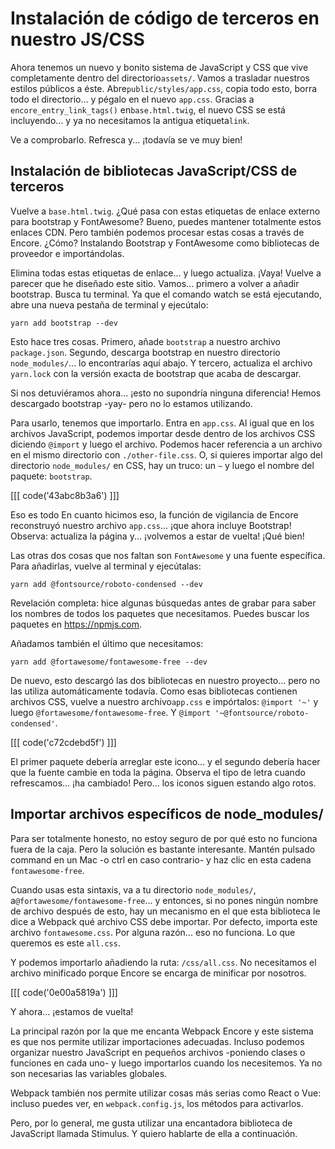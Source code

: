 # Instalación de código de terceros en nuestro JS/CSS

Ahora tenemos un nuevo y bonito sistema de JavaScript y CSS que vive completamente dentro del directorio`assets/`. Vamos a trasladar nuestros estilos públicos a éste. Abre`public/styles/app.css`, copia todo esto, borra todo el directorio... y pégalo en el nuevo `app.css`. Gracias a `encore_entry_link_tags()` en`base.html.twig`, el nuevo CSS se está incluyendo... y ya no necesitamos la antigua etiqueta`link`.

Ve a comprobarlo. Refresca y... ¡todavía se ve muy bien!

## Instalación de bibliotecas JavaScript/CSS de terceros

Vuelve a `base.html.twig`. ¿Qué pasa con estas etiquetas de enlace externo para bootstrap y FontAwesome? Bueno, puedes mantener totalmente estos enlaces CDN. Pero también podemos procesar estas cosas a través de Encore. ¿Cómo? Instalando Bootstrap y FontAwesome como bibliotecas de proveedor e importándolas.

Elimina todas estas etiquetas de enlace... y luego actualiza. ¡Vaya! Vuelve a parecer que he diseñado este sitio. Vamos... primero a volver a añadir bootstrap. Busca tu terminal. Ya que el comando watch se está ejecutando, abre una nueva pestaña de terminal y ejecútalo:

```terminal
yarn add bootstrap --dev
```

Esto hace tres cosas. Primero, añade `bootstrap` a nuestro archivo `package.json`. Segundo, descarga bootstrap en nuestro directorio `node_modules/`... lo encontrarías aquí abajo. Y tercero, actualiza el archivo `yarn.lock` con la versión exacta de bootstrap que acaba de descargar.

Si nos detuviéramos ahora... ¡esto no supondría ninguna diferencia! Hemos descargado bootstrap -yay- pero no lo estamos utilizando.

Para usarlo, tenemos que importarlo. Entra en `app.css`. Al igual que en los archivos JavaScript, podemos importar desde dentro de los archivos CSS diciendo `@import` y luego el archivo. Podemos hacer referencia a un archivo en el mismo directorio con `./other-file.css`. O, si quieres importar algo del directorio `node_modules/` en CSS, hay un truco: un `~` y luego el nombre del paquete: `bootstrap`.

[[[ code('43abc8b3a6') ]]]

Eso es todo En cuanto hicimos eso, la función de vigilancia de Encore reconstruyó nuestro archivo `app.css`... ¡que ahora incluye Bootstrap! Observa: actualiza la página y... ¡volvemos a estar de vuelta! ¡Qué bien!

Las otras dos cosas que nos faltan son `FontAwesome` y una fuente específica. Para añadirlas, vuelve al terminal y ejecútalas:

```terminal
yarn add @fontsource/roboto-condensed --dev
```

Revelación completa: hice algunas búsquedas antes de grabar para saber los nombres de todos los paquetes que necesitamos. Puedes buscar los paquetes en https://npmjs.com.

Añadamos también el último que necesitamos:

```terminal
yarn add @fortawesome/fontawesome-free --dev
```

De nuevo, esto descargó las dos bibliotecas en nuestro proyecto... pero no las utiliza automáticamente todavía. Como esas bibliotecas contienen archivos CSS, vuelve a nuestro archivo`app.css` e impórtalos: `@import '~'` y luego `@fortawesome/fontawesome-free`. Y `@import '~@fontsource/roboto-condensed'`.

[[[ code('c72cdebd5f') ]]]

El primer paquete debería arreglar este icono... y el segundo debería hacer que la fuente cambie en toda la página. Observa el tipo de letra cuando refrescamos... ¡ha cambiado! Pero... los iconos siguen estando algo rotos.

## Importar archivos específicos de node_modules/

Para ser totalmente honesto, no estoy seguro de por qué esto no funciona fuera de la caja. Pero la solución es bastante interesante. Mantén pulsado command en un Mac -o ctrl en caso contrario- y haz clic en esta cadena `fontawesome-free`.

Cuando usas esta sintaxis, va a tu directorio `node_modules/`, a`@fortawesome/fontawesome-free`... y entonces, si no pones ningún nombre de archivo después de esto, hay un mecanismo en el que esta biblioteca le dice a Webpack qué archivo CSS debe importar. Por defecto, importa este archivo `fontawesome.css`. Por alguna razón... eso no funciona. Lo que queremos es este `all.css`.

Y podemos importarlo añadiendo la ruta: `/css/all.css`. No necesitamos el archivo minificado porque Encore se encarga de minificar por nosotros.

[[[ code('0e00a5819a') ]]]

Y ahora... ¡estamos de vuelta!

La principal razón por la que me encanta Webpack Encore y este sistema es que nos permite utilizar importaciones adecuadas. Incluso podemos organizar nuestro JavaScript en pequeños archivos -poniendo clases o funciones en cada uno- y luego importarlos cuando los necesitemos. Ya no son necesarias las variables globales.

Webpack también nos permite utilizar cosas más serias como React o Vue: incluso puedes ver, en `webpack.config.js`, los métodos para activarlos.

Pero, por lo general, me gusta utilizar una encantadora biblioteca de JavaScript llamada Stimulus. Y quiero hablarte de ella a continuación.